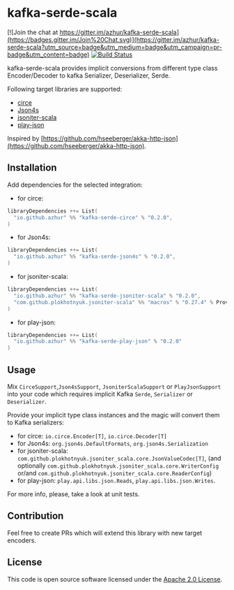# kafka-serde-scala

[![Join the chat at https://gitter.im/azhur/kafka-serde-scala](https://badges.gitter.im/Join%20Chat.svg)](https://gitter.im/azhur/kafka-serde-scala?utm_source=badge&utm_medium=badge&utm_campaign=pr-badge&utm_content=badge)
[![Build Status](https://travis-ci.org/azhur/kafka-serde-scala.svg?branch=master)](https://travis-ci.org/azhur/kafka-serde-scala)

kafka-serde-scala provides implicit conversions from different type class Encoder/Decoder to kafka Serializer, Deserializer, Serde. 

Following target libraries are supported:
- [circe](https://circe.github.io/circe/)
- [Json4s](https://github.com/json4s/json4s)
- [jsoniter-scala](https://github.com/plokhotnyuk/jsoniter-scala)
- [play-json](https://github.com/playframework/play-json)

Inspired by [https://github.com/hseeberger/akka-http-json](https://github.com/hseeberger/akka-http-json).

## Installation

Add dependencies for the selected integration:

- for circe:
``` scala
libraryDependencies ++= List(
  "io.github.azhur" %% "kafka-serde-circe" % "0.2.0",
)
```

- for Json4s:
``` scala
libraryDependencies ++= List(
  "io.github.azhur" %% "kafka-serde-json4s" % "0.2.0",
)
```

- for jsoniter-scala:
``` scala
libraryDependencies ++= List(
  "io.github.azhur" %% "kafka-serde-jsoniter-scala" % "0.2.0",
  "com.github.plokhotnyuk.jsoniter-scala" %% "macros" % "0.27.4" % Provided // required only in compile-time
)
```

- for play-json:
``` scala
libraryDependencies ++= List(
  "io.github.azhur" %% "kafka-serde-play-json" % "0.2.0"
)
```

## Usage

Mix `CirceSupport`,`Json4sSupport`, `JsoniterScalaSupport` or `PlayJsonSupport` into your code which requires implicit Kafka 
`Serde`, `Serializer` or `Deserializer`.
 
Provide your implicit type class instances and the magic will convert them to Kafka serializers:
- for circe: `io.circe.Encoder[T]`, `io.circe.Decoder[T]` 
- for Json4s: `org.json4s.DefaultFormats`, `org.json4s.Serialization`
- for jsoniter-scala: `com.github.plokhotnyuk.jsoniter_scala.core.JsonValueCodec[T]`,  (and optionally 
`com.github.plokhotnyuk.jsoniter_scala.core.WriterConfig` or/and `com.github.plokhotnyuk.jsoniter_scala.core.ReaderConfig`)
- for play-json: `play.api.libs.json.Reads`, `play.api.libs.json.Writes`.  

For more info, please, take a look at unit tests.

## Contribution

Feel free to create PRs which will extend this library with new target encoders.

## License ##

This code is open source software licensed under the [Apache 2.0 License](http://www.apache.org/licenses/LICENSE-2.0.html).
